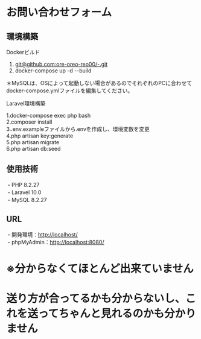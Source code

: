 <h1>お問い合わせフォーム</h1>

<h2>環境構築</h2>

Dockerビルド

1. <a href="https://github.com/ore-oreo-reo00/-"><foo>git</foo>@github.com:ore-oreo-reo00/-.git</a>
2. docker-compose up -d --build

＊MySQLは、OSによって起動しない場合があるのでそれぞれのPCに合わせてdocker-compose.ymlファイルを編集してください。

Laravel環境構築

1.docker-compose exec php bash<br/>
2.composer install<br/>
3..env.exampleファイルから.envを作成し、環境変数を変更<br/>
4.php artisan key:generate<br/>
5.php artisan migrate<br/>
6.php artisan db:seed

<h2>使用技術</h2>

・PHP 8.2.27<br/>
・Laravel 10.0<br/>
・MySQL 8.2.27

<h2>URL</h2>

・開発環境：<a href="http://localhost/">http://localhost/</a><br/>
・phpMyAdmin：<a href="http://localhost:8080/">http://localhost:8080/</a>

<h1>※分からなくてほとんど出来ていません<h1>
送り方が合ってるかも分からないし、これを送ってちゃんと見れるのかも分かりません
